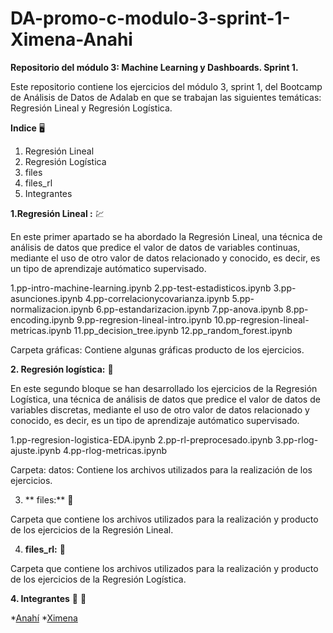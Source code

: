 # DA-promo-c-modulo-3-sprint-1-Ximena-Anahi

**Repositorio del módulo 3: Machine Learning y Dashboards. Sprint 1.**

Este repositorio contiene los ejercicios del módulo 3, sprint 1, del Bootcamp de Análisis de Datos de Adalab en que se trabajan las siguientes temáticas: Regresión Lineal y Regresión Logística.

**Indice** :desktop_computer:
1. Regresión Lineal
2. Regresión Logística
3. files
4. files_rl
5. Integrantes



**1.Regresión Lineal :** :chart:

En este primer apartado se ha abordado la Regresión Lineal, una técnica de análisis de datos que predice el valor de datos de variables continuas, mediante el uso de otro valor de datos relacionado y conocido, es decir, es un tipo de aprendizaje autómatico supervisado.

1.pp-intro-machine-learning.ipynb
2.pp-test-estadisticos.ipynb
3.pp-asunciones.ipynb
4.pp-correlacionycovarianza.ipynb
5.pp-normalizacion.ipynb
6.pp-estandarizacion.ipynb
7.pp-anova.ipynb
8.pp-encoding.ipynb
9.pp-regresion-lineal-intro.ipynb
10.pp-regresion-lineal-metricas.ipynb
11.pp_decision_tree.ipynb
12.pp_random_forest.ipynb

Carpeta gráficas: Contiene algunas gráficas producto de los ejercicios.


**2. Regresión logística:** :date:

En este segundo bloque se han desarrollado los ejercicios de la Regresión Logística, una técnica de análisis de datos que predice el valor de datos de variables discretas, mediante el uso de otro valor de datos relacionado y conocido, es decir, es un tipo de aprendizaje autómatico supervisado.

1.pp-regresion-logistica-EDA.ipynb
2.pp-rl-preprocesado.ipynb
3.pp-rlog-ajuste.ipynb
4.pp-rlog-metricas.ipynb


Carpeta: datos: Contiene los archivos utilizados para la realización de los ejercicios.


3. ** files:** :file_folder:

Carpeta que contiene los archivos utilizados para la realización y producto de los ejercicios de la Regresión Lineal.

4. **files_rl:** :open_file_folder:

Carpeta que contiene los archivos utilizados para la realización y producto de los ejercicios de la Regresión Logística.
    
**4. Integrantes** :woman: :woman:
  
  *[Anahí](https://github.com/Animorales)
  *[Ximena](https://github.com/XimenaPTM)
  

